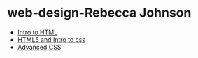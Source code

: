 # web-design-Rebecca Johnson 



<ul>
<li><a href="https://rajohnson14.github.io/web-design-/intro_to_html/index.html">Intro to HTML</a></li>

<li><a href="https://rajohnson14.github.io/web-design-/HTML5_to_intro_css/index.html"target="_blank">HTML5 and Intro to css</a></li>

<li><a href="adv_css/index.html"target="_blank">Advanced CSS</a></li>

</ul>
